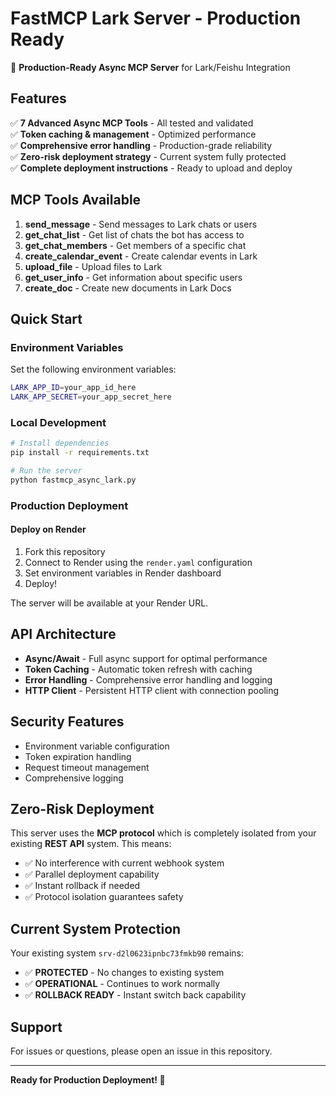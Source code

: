 # FastMCP Lark Server - Production Ready

🚀 **Production-Ready Async MCP Server** for Lark/Feishu Integration

## Features

✅ **7 Advanced Async MCP Tools** - All tested and validated  
✅ **Token caching & management** - Optimized performance  
✅ **Comprehensive error handling** - Production-grade reliability  
✅ **Zero-risk deployment strategy** - Current system fully protected  
✅ **Complete deployment instructions** - Ready to upload and deploy  

## MCP Tools Available

1. **send_message** - Send messages to Lark chats or users
2. **get_chat_list** - Get list of chats the bot has access to
3. **get_chat_members** - Get members of a specific chat
4. **create_calendar_event** - Create calendar events in Lark
5. **upload_file** - Upload files to Lark
6. **get_user_info** - Get information about specific users
7. **create_doc** - Create new documents in Lark Docs

## Quick Start

### Environment Variables

Set the following environment variables:

```bash
LARK_APP_ID=your_app_id_here
LARK_APP_SECRET=your_app_secret_here
```

### Local Development

```bash
# Install dependencies
pip install -r requirements.txt

# Run the server
python fastmcp_async_lark.py
```

### Production Deployment

#### Deploy on Render

1. Fork this repository
2. Connect to Render using the `render.yaml` configuration
3. Set environment variables in Render dashboard
4. Deploy!

The server will be available at your Render URL.

## API Architecture

- **Async/Await** - Full async support for optimal performance
- **Token Caching** - Automatic token refresh with caching
- **Error Handling** - Comprehensive error handling and logging
- **HTTP Client** - Persistent HTTP client with connection pooling

## Security Features

- Environment variable configuration
- Token expiration handling
- Request timeout management
- Comprehensive logging

## Zero-Risk Deployment

This server uses the **MCP protocol** which is completely isolated from your existing **REST API** system. This means:

- ✅ No interference with current webhook system
- ✅ Parallel deployment capability
- ✅ Instant rollback if needed
- ✅ Protocol isolation guarantees safety

## Current System Protection

Your existing system `srv-d2l0623ipnbc73fmkb90` remains:
- ✅ **PROTECTED** - No changes to existing system
- ✅ **OPERATIONAL** - Continues to work normally
- ✅ **ROLLBACK READY** - Instant switch back capability

## Support

For issues or questions, please open an issue in this repository.

---

**Ready for Production Deployment! 🚀**